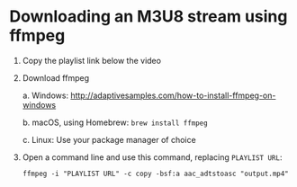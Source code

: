 # Downloading an M3U8 stream using ffmpeg
1. Copy the playlist link below the video

2. Download ffmpeg

    a. Windows: http://adaptivesamples.com/how-to-install-ffmpeg-on-windows

    b. macOS, using Homebrew: `brew install ffmpeg`

    c. Linux: Use your package manager of choice

3. Open a command line and use this command, replacing `PLAYLIST URL`:

    ```ffmpeg -i "PLAYLIST URL" -c copy -bsf:a aac_adtstoasc "output.mp4"```
